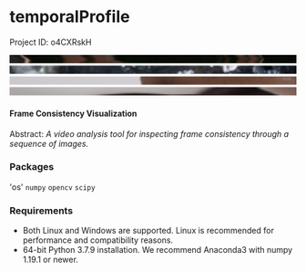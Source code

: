 # temporalProfile

Project ID: o4CXRskH

![alt text](https://github.com/epoch-rand/temporalProfile/blob/main/tp_sample.png?raw=true)

#### Frame Consistency Visualization
Abstract: *A video analysis tool for inspecting frame consistency through a sequence of images.*

### Packages

'os' `numpy` `opencv` `scipy`

### Requirements

- Both Linux and Windows are supported. Linux is recommended for performance and compatibility reasons.
- 64-bit Python 3.7.9 installation. We recommend Anaconda3 with numpy 1.19.1 or newer.

